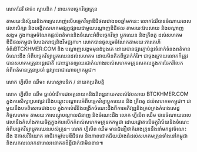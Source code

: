 លោកជែរី ថាច់៖ ស្ថាបនិក / នាយកបច្ចេកវិទ្យាត្រុន

តាមរយៈនិស័្សយនិងការស្រលាញ់លើបច្ចេកវិទ្យាឌីជីថលជាង១០ឆ្នាំមកនេះ លោកជែរីបានចំណាយពេលវេលាសិក្សា និងបង្កើតសហគមផ្សព្វផ្សាយជាមួយបណ្តាញឌីជីថល តាមរយៈវែបសាយ និងបណ្តាញសង្គម ក្នុងការរួមចំណែកផ្តល់ពត៌មាននិងចំណេះអំពីបច្ចេកវិទ្យា ប្លុគឈេន និងគ្រីពតូ ដល់សហគម ឌីជីថលកម្ពុជា បែបឯករាជ្យនិងវិមជ្ឍការ។ លោកបានចូលរួមចំណែកតាមរយៈការគេហ័ទំព័រBTCKHMER.COM និង បណ្តាញសង្គមមុនដំបូងគេ ដោយបានផ្សារភ្ចាប់នូវទំនាក់ទំនងពត៌មាន ចំណេះដឹង អំពីបច្ចេកវិទ្យាប្លុគឈេនដល់សហគម ដោយមិនគិតពីប្រាក់កំរៃ។ ជាចុងក្រោយលោកក៏ត្រូវបានសហគមត្រុនអន្តរជាតិ បោះឆ្នោតឲ្យឈរជាតំណាងរបស់សហគមត្រុនសកលក្នុងការចែករំលែកអំពីពត៌មានត្រុនប្រចាំ នូវព្រះរាជាណាចក្រកម្ពុជា។

លោក ហ្វីលីព ឈឹម៖ សហស្ថាបនិក / នាយកប្រតិបត្តិ

លោក ហ្វីលីព ឈឹម ធ្លាប់បំរើការជាអគ្គនាយកនិងនិពន្ធនាយករបស់វែបសាយ BTCKHMER.COM ក្នុងការសិក្សាស្រាវជ្រាវនិងបណ្តុះបណ្តាលអំពីបច្ចេកវិទ្យាប្លុគឈេន និង គ្រីពតូ ដល់សហគមកម្ពុជា។ ជាមួយនឹងបទពិសោធជាង១០ ក្នុងការបំរើនិងពង្រីកចំណេះដឹងពីការអភិវឌ្ឍនិងគ្រប់គ្រងគំរោងសេដ្ឋកិច្ចសហគម តាមរយៈការបណ្តុបណ្តាលជំនាញ និងចំណេះដឹង លោក ហ្វីលីព ឈឹម បានចំណាយពេលវេលានឹងកំលាំងកាយចិត្តក្នុងការលើកកំពស់សហគមត្រុនកកម្ពុជា ដោយផ្តោតលើចក្ខុវិស័យនិងចំណេះអំពីបច្ចេកវិទ្យាប្លុគឈេនរបស់ត្រុន។ លោក ហ្វីលីព ឈឹម មានជំនឿថាគំរោងត្រុននឹងនាំមកនូវចំណេះដឹង ឱកាសវិនិយោគ អាជីវកម្មបែបឌីជីផល និងភាពជោគជ័យយ៉ាងធំដល់សហគមត្រុនទាំងនៅកម្ពុជានិងសកលលោកនាពេលអនាគតដ៏ខ្លីជាក់ជាមិនខាន៕
